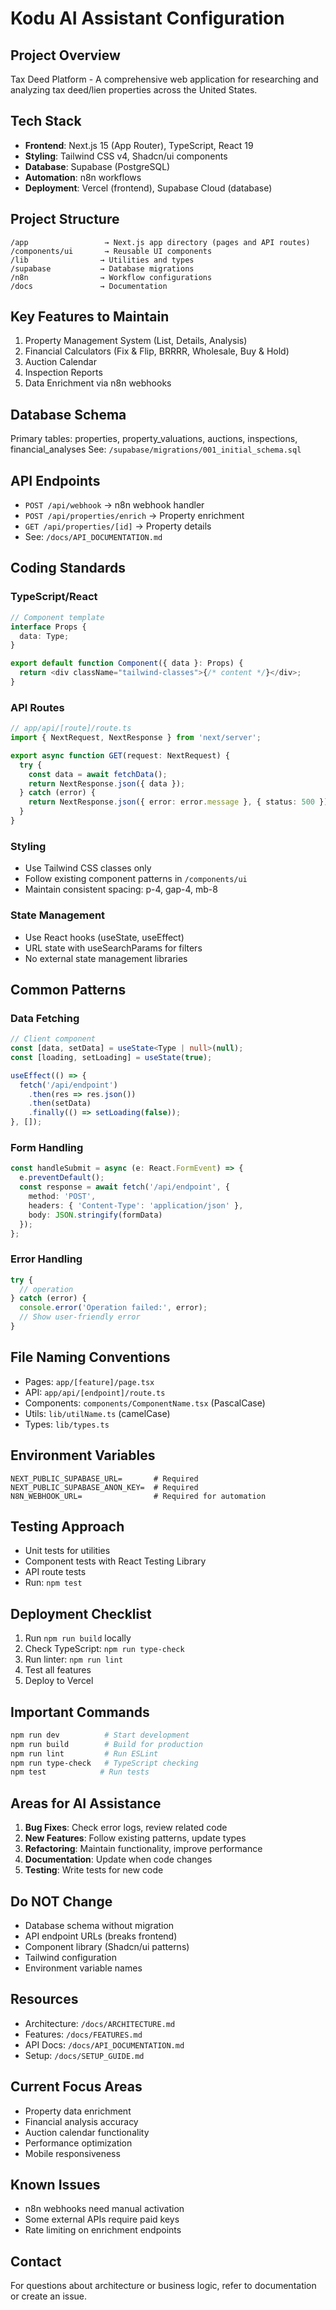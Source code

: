 # Kodu AI Assistant Configuration

## Project Overview
Tax Deed Platform - A comprehensive web application for researching and analyzing tax deed/lien properties across the United States.

## Tech Stack
- **Frontend**: Next.js 15 (App Router), TypeScript, React 19
- **Styling**: Tailwind CSS v4, Shadcn/ui components
- **Database**: Supabase (PostgreSQL)
- **Automation**: n8n workflows
- **Deployment**: Vercel (frontend), Supabase Cloud (database)

## Project Structure
```
/app                 → Next.js app directory (pages and API routes)
/components/ui       → Reusable UI components
/lib                → Utilities and types
/supabase           → Database migrations
/n8n                → Workflow configurations
/docs               → Documentation
```

## Key Features to Maintain
1. Property Management System (List, Details, Analysis)
2. Financial Calculators (Fix & Flip, BRRRR, Wholesale, Buy & Hold)
3. Auction Calendar
4. Inspection Reports
5. Data Enrichment via n8n webhooks

## Database Schema
Primary tables: properties, property_valuations, auctions, inspections, financial_analyses
See: `/supabase/migrations/001_initial_schema.sql`

## API Endpoints
- `POST /api/webhook` → n8n webhook handler
- `POST /api/properties/enrich` → Property enrichment
- `GET /api/properties/[id]` → Property details
- See: `/docs/API_DOCUMENTATION.md`

## Coding Standards

### TypeScript/React
```typescript
// Component template
interface Props {
  data: Type;
}

export default function Component({ data }: Props) {
  return <div className="tailwind-classes">{/* content */}</div>;
}
```

### API Routes
```typescript
// app/api/[route]/route.ts
import { NextRequest, NextResponse } from 'next/server';

export async function GET(request: NextRequest) {
  try {
    const data = await fetchData();
    return NextResponse.json({ data });
  } catch (error) {
    return NextResponse.json({ error: error.message }, { status: 500 });
  }
}
```

### Styling
- Use Tailwind CSS classes only
- Follow existing component patterns in `/components/ui`
- Maintain consistent spacing: p-4, gap-4, mb-8

### State Management
- Use React hooks (useState, useEffect)
- URL state with useSearchParams for filters
- No external state management libraries

## Common Patterns

### Data Fetching
```typescript
// Client component
const [data, setData] = useState<Type | null>(null);
const [loading, setLoading] = useState(true);

useEffect(() => {
  fetch('/api/endpoint')
    .then(res => res.json())
    .then(setData)
    .finally(() => setLoading(false));
}, []);
```

### Form Handling
```typescript
const handleSubmit = async (e: React.FormEvent) => {
  e.preventDefault();
  const response = await fetch('/api/endpoint', {
    method: 'POST',
    headers: { 'Content-Type': 'application/json' },
    body: JSON.stringify(formData)
  });
};
```

### Error Handling
```typescript
try {
  // operation
} catch (error) {
  console.error('Operation failed:', error);
  // Show user-friendly error
}
```

## File Naming Conventions
- Pages: `app/[feature]/page.tsx`
- API: `app/api/[endpoint]/route.ts`
- Components: `components/ComponentName.tsx` (PascalCase)
- Utils: `lib/utilName.ts` (camelCase)
- Types: `lib/types.ts`

## Environment Variables
```env
NEXT_PUBLIC_SUPABASE_URL=       # Required
NEXT_PUBLIC_SUPABASE_ANON_KEY=  # Required
N8N_WEBHOOK_URL=                # Required for automation
```

## Testing Approach
- Unit tests for utilities
- Component tests with React Testing Library
- API route tests
- Run: `npm test`

## Deployment Checklist
1. Run `npm run build` locally
2. Check TypeScript: `npm run type-check`
3. Run linter: `npm run lint`
4. Test all features
5. Deploy to Vercel

## Important Commands
```bash
npm run dev          # Start development
npm run build        # Build for production
npm run lint         # Run ESLint
npm run type-check   # TypeScript checking
npm test            # Run tests
```

## Areas for AI Assistance
1. **Bug Fixes**: Check error logs, review related code
2. **New Features**: Follow existing patterns, update types
3. **Refactoring**: Maintain functionality, improve performance
4. **Documentation**: Update when code changes
5. **Testing**: Write tests for new code

## Do NOT Change
- Database schema without migration
- API endpoint URLs (breaks frontend)
- Component library (Shadcn/ui patterns)
- Tailwind configuration
- Environment variable names

## Resources
- Architecture: `/docs/ARCHITECTURE.md`
- Features: `/docs/FEATURES.md`
- API Docs: `/docs/API_DOCUMENTATION.md`
- Setup: `/docs/SETUP_GUIDE.md`

## Current Focus Areas
- Property data enrichment
- Financial analysis accuracy
- Auction calendar functionality
- Performance optimization
- Mobile responsiveness

## Known Issues
- n8n webhooks need manual activation
- Some external APIs require paid keys
- Rate limiting on enrichment endpoints

## Contact
For questions about architecture or business logic, refer to documentation or create an issue.